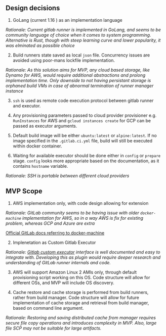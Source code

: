 ## Design decisions

1. GoLang (current 1.16 ) as an implementation language

*Rationale: Current gitlab runner is implemented in GoLang, and seems to be community language of choice 
when it comes to system programming. Alternative is Rust, though with steep learning curve and lower popularity, 
it was elminated as possible choice*

2. Build runners state saved as local `json` file. Concurrency issues are avoided using poor-mans lockfile implementation. 

*Rationale: As this solution aims for MVP, any cloud based storage, like Dynamo for AWS, would require additional abstractions
and prolong implementation time. Only downside to not having persistant storage is orphaned build VMs in case of abnormal termination
of runner manager instance*

3. `ssh` is used as remote code execution protocol between gitlab runner and executor. 

4. Any provisioning parameters passed to cloud provider provisioner e.g. `RunInstances` for AWS and `gcloud instances create` for GCP 
   can be passed as executor arguments. 

5. Default build image will be either `ubuntu:latest` or `alpine:latest`. If no image specified in the `.gitlab.ci.yml` file, 
   build will still be executed within docker container. 

6. Waiting for available executor should be done either in `config` or `prepare` stage. `config` looks more appropriate based on the documentation, as it contains `hostname` variable. 



*Rationale: SSH is portable between different cloud providers*

## MVP Scope

1. AWS implementation only, with code design allowing for extension

*Rationale: GitLab community seems to be having issue with older `docker-machine` implementation for AWS,
so in a way AWS is fix for existing problem, whereas GCP and Azure are extra*

[Official GitLab docs referring to docker-machine](https://docs.gitlab.com/runner/configuration/runner_autoscale_aws/)

2. Implenetation as Custom Gitlab Executor

*Rationale: [Gitlab custom executor](https://docs.gitlab.com/runner/executors/custom.html) interface is well documented and easy to integrate with.
Developing this as plugin would require deeper research and understanding of GitLab runner internals and code.*

3. AWS will support Amazon Linux 2 AMIs only, through default provisioning script working on this OS. Code structure will 
   allow for different OSs, and MVP will include OS discovery. 

4. Cache restore and cache storage is performed from build runners, rather from build manager. Code structure will allow
   for future implementation of cache storage and retrieval from build manager, based on command line argument. 

*Rationale: Restoring and saving distributed cache from manager requires secure file copy operations and introduces
complexity in MVP. Also, large file SCP may not be suitable for large artifacts.*





